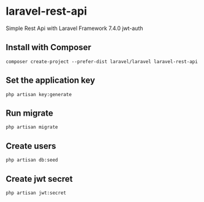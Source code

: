 laravel-rest-api
============================

Simple Rest Api with Laravel Framework 7.4.0
jwt-auth

Install with Composer
-------------------
    composer create-project --prefer-dist laravel/laravel laravel-rest-api

Set the application key
-------------------
    php artisan key:generate

Run migrate
-------------------
    php artisan migrate

Create users
-------------------
    php artisan db:seed

Create jwt secret
-------------------
    php artisan jwt:secret

